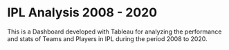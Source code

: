 # IPL Analysis 2008 - 2020

This is a Dashboard developed with Tableau for analyzing the performance and stats of Teams and Players in IPL during the period 2008 to 2020.